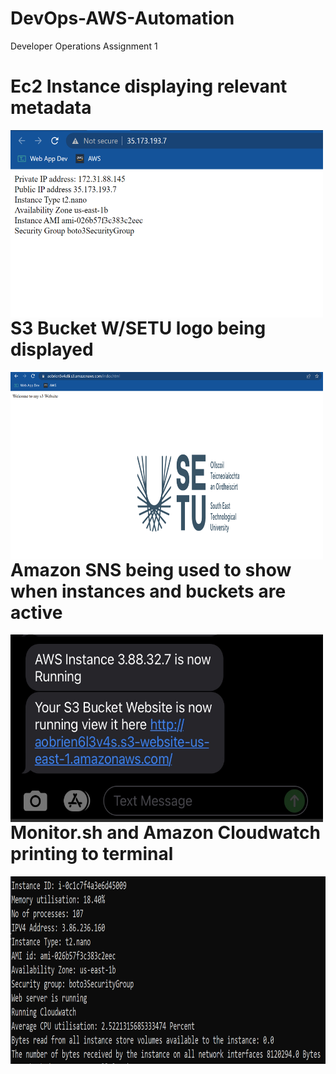 # DevOps-AWS-Automation


Developer Operations Assignment 1


# Ec2 Instance displaying relevant metadata
<p>
<img src="ec2.png" alt="Ec2" width="500" height="300" style="float:left" class="center">
</p>





# S3 Bucket W/SETU logo being displayed
<p>
<img src="s3.png" alt="Ec2" width="500" height="300" style="float:left" class="center">
</p>


# Amazon SNS being used to show when instances and buckets are active
<p>
<img src="sns.jpg" alt="Ec2" width="500" height="300" style="float:left" class="center">
</p>


# Monitor.sh and Amazon Cloudwatch printing to terminal
<p>
<img src="monitor-cloudwatch.png" alt="Ec2" width="600" height="300" style="float:left" class="center">
</p>



